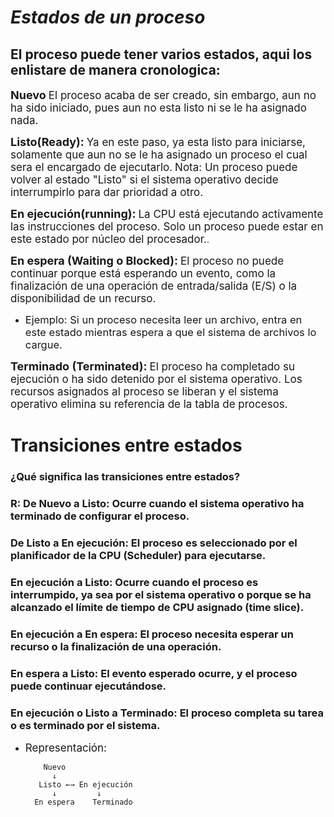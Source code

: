 # **$Estados$ $de$ $un$ $proceso$**
<span style="font-size: 17px;"></span>
<span style="font-size: 18px;"><strong></strong></span>

## El proceso puede tener varios estados, aqui los enlistare de manera cronologica:
<span style="font-size: 18px;"><strong>Nuevo</strong></span> <span style="font-size: 17px;">El proceso acaba de ser creado, sin embargo, aun no ha sido iniciado, pues aun no esta listo ni se le ha asignado nada.</span> 

<span style="font-size: 18px;"><strong>Listo(Ready):</strong></span> <span style="font-size: 17px;">Ya en este paso, ya esta listo para iniciarse, solamente que aun no se le ha asignado un proceso el cual sera el encargado de ejecutarlo.</span> <span style="font-size: 17px;">Nota: Un proceso puede volver al estado "Listo" si el sistema operativo decide interrumpirlo para dar prioridad a otro.</span>

<span style="font-size: 18px;"><strong>En ejecución(running):</strong></span> <span style="font-size: 17px;">La CPU está ejecutando activamente las instrucciones del proceso. Solo un proceso puede estar en este estado por núcleo del procesador.</span>.

<span style="font-size: 18px;"><strong>En espera (Waiting o Blocked):</strong></span> <span style="font-size: 17px;">El proceso no puede continuar porque está esperando un evento, como la finalización de una operación de entrada/salida (E/S) o la disponibilidad de un recurso.</span>
   
- <span style="font-size: 16.5px;">Ejemplo: Si un proceso necesita leer un archivo, entra en este estado mientras espera a que el sistema de archivos lo cargue.</span>

<span style="font-size: 18px;"><strong>Terminado (Terminated):</strong></span> <span style="font-size: 17px;">El proceso ha completado su ejecución o ha sido detenido por el sistema operativo.
Los recursos asignados al proceso se liberan y el sistema operativo elimina su referencia de la tabla de procesos.</span>

#
# Transiciones entre estados
### ¿Qué significa las transiciones entre estados?
### R: De Nuevo a Listo: Ocurre cuando el sistema operativo ha terminado de configurar el proceso.
### De Listo a En ejecución: El proceso es seleccionado por el planificador de la CPU (Scheduler) para ejecutarse.
### En ejecución a Listo: Ocurre cuando el proceso es interrumpido, ya sea por el sistema operativo o porque se ha alcanzado el límite de tiempo de CPU asignado (time slice).
### En ejecución a En espera: El proceso necesita esperar un recurso o la finalización de una operación.
### En espera a Listo: El evento esperado ocurre, y el proceso puede continuar ejecutándose.
### En ejecución o Listo a Terminado: El proceso completa su tarea o es terminado por el sistema.

- <span style="font-size: 17px;">Representación:</span>

          Nuevo
            ↓
         Listo ←→ En ejecución
            ↓         ↓
        En espera    Terminado

